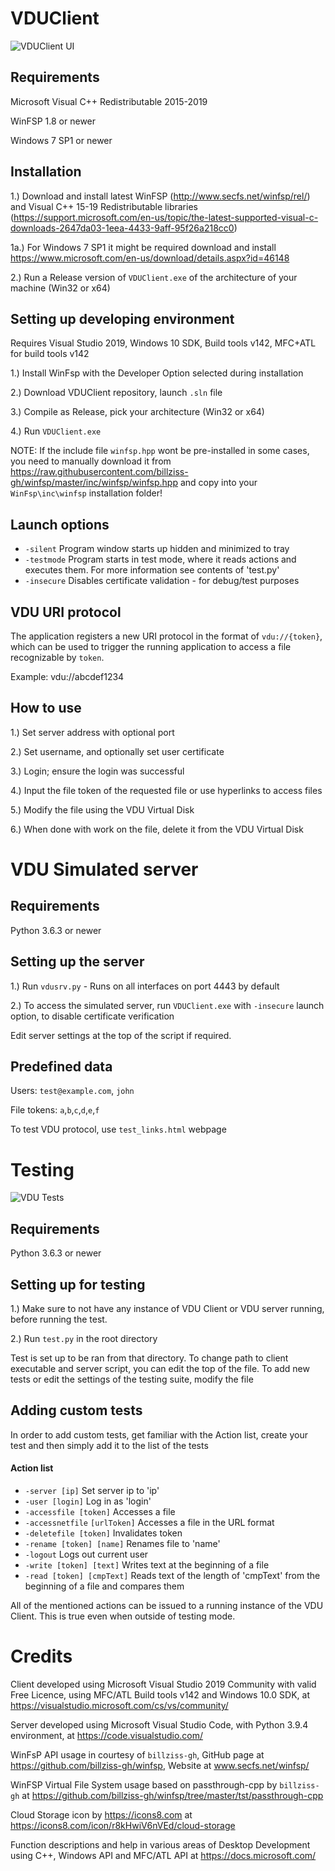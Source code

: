 # VDUClient

![VDUClient UI](https://i.imgur.com/wLT9izo.png)

## Requirements

Microsoft Visual C++ Redistributable 2015-2019

WinFSP 1.8 or newer

Windows 7 SP1 or newer

## Installation

1.) Download and install latest WinFSP (http://www.secfs.net/winfsp/rel/) and Visual C++ 15-19 Redistributable libraries (https://support.microsoft.com/en-us/topic/the-latest-supported-visual-c-downloads-2647da03-1eea-4433-9aff-95f26a218cc0)

1a.) For Windows 7 SP1 it might be required download and install https://www.microsoft.com/en-us/download/details.aspx?id=46148

2.) Run a Release version of `VDUClient.exe` of the architecture of your machine (Win32 or x64)

## Setting up developing environment

Requires Visual Studio 2019, Windows 10 SDK, Build tools v142, MFC+ATL for build tools v142

1.) Install WinFsp with the Developer Option selected during installation

2.) Download VDUClient repository, launch `.sln` file

3.) Compile as Release, pick your architecture (Win32 or x64)

4.) Run `VDUClient.exe`

NOTE: If the include file `winfsp.hpp` wont be pre-installed in some cases, you need to manually download it from https://raw.githubusercontent.com/billziss-gh/winfsp/master/inc/winfsp/winfsp.hpp and copy into your `WinFsp\inc\winfsp` installation folder!

## Launch options

- `-silent`       Program window starts up hidden and minimized to tray
- `-testmode`     Program starts in test mode, where it reads actions and executes them. For more information see contents of 'test.py'
- `-insecure` Disables certificate validation - for debug/test purposes

## VDU URI protocol

The application registers a new URI protocol in the format of `vdu://{token}`, which can be used to trigger the running application to access a file recognizable by `token`.

Example: vdu://abcdef1234

## How to use
1.) Set server address with optional port 

2.) Set username, and optionally set user certificate

3.) Login; ensure the login was successful

4.) Input the file token of the requested file or use hyperlinks to access files

5.) Modify the file using the VDU Virtual Disk

6.) When done with work on the file, delete it from the VDU Virtual Disk

# VDU Simulated server

## Requirements

Python 3.6.3 or newer

## Setting up the server

1.) Run `vdusrv.py` - Runs on all interfaces on port 4443 by default

2.) To access the simulated server, run `VDUClient.exe` with `-insecure` launch option, to disable certificate verification

Edit server settings at the top of the script if required.

## Predefined data

Users: `test@example.com`, `john`

File tokens: `a`,`b`,`c`,`d`,`e`,`f`

To test VDU protocol, use `test_links.html` webpage

# Testing

![VDU Tests](https://i.imgur.com/UOp5ogZ.png)

## Requirements

Python 3.6.3 or newer

## Setting up for testing

1.) Make sure to not have any instance of VDU Client or VDU server running, before running the test.

2.) Run `test.py` in the root directory

Test is set up to be ran from that directory. To change path to client executable and server script, you can edit the top of the file.
To add new tests or edit the settings of the testing suite, modify the file

## Adding custom tests

In order to add custom tests, get familiar with the Action list, create your test and then simply add it to the list of the tests

#### Action list

- `-server [ip]`              Set server ip to 'ip'
- `-user [login]`             Log in as 'login'
- `-accessfile [token]`       Accesses a file
- `-accessnetfile` `[urlToken]` Accesses a file in the URL format
- `-deletefile [token]`       Invalidates token
- `-rename [token] [name]`    Renames file to 'name'
- `-logout`                   Logs out current user
- `-write [token] [text]`     Writes text at the beginning of a file
- `-read [token] [cmpText]`   Reads text of the length of 'cmpText' from the beginning of a file and compares them 

All of the mentioned actions can be issued to a running instance of the VDU Client. This is true even when outside of testing mode.

# Credits

Client developed using Microsoft Visual Studio 2019 Community with valid Free Licence, using MFC/ATL Build tools v142 and Windows 10.0 SDK, at https://visualstudio.microsoft.com/cs/vs/community/

Server developed using Microsoft Visual Studio Code, with Python 3.9.4 environment, at https://code.visualstudio.com/

WinFsP API usage in courtesy of `billziss-gh`, GitHub page at https://github.com/billziss-gh/winfsp, Website at www.secfs.net/winfsp/

WinFSP Virtual File System usage based on passthrough-cpp by `billziss-gh` at https://github.com/billziss-gh/winfsp/tree/master/tst/passthrough-cpp

Cloud Storage icon by https://icons8.com at https://icons8.com/icon/r8kHwiV6nVEd/cloud-storage

Function descriptions and help in various areas of Desktop Development using C++, Windows API and MFC/ATL API at https://docs.microsoft.com/
